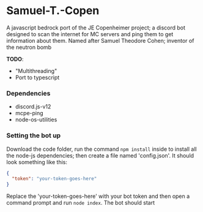 # Samuel-T.-Copen

A javascript bedrock port of the JE Copenheimer project; a discord bot designed to scan the internet for MC servers and ping them to get information about them. Named after Samuel Theodore Cohen; inventor of the neutron bomb

**TODO**:
- "Multithreading"
- Port to typescript

### Dependencies
- discord.js-v12
- mcpe-ping
- node-os-utilities

### Setting the bot up

Download the code folder, run the command `npm install` inside to install all the node-js dependencies; then create a file named 'config.json'. It should look something like this:
```json
{
  "token": "your-token-goes-here"
}
```
Replace the 'your-token-goes-here' with your bot token and then open a command prompt and run `node index`. The bot should start
